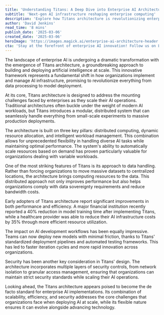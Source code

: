 ```yaml
---
title: 'Understanding Titans: A Deep Dive into Enterprise AI Architecture'
subtitle: 'Next-gen AI infrastructure reshaping enterprise computing'
description: 'Explore how Titans architecture is revolutionizing enterprise AI implementation with its innovative approach to distributed computing, resource management, and scalable infrastructure. Learn how early adopters are achieving significant improvements in performance and efficiency while maintaining robust security standards.'
author: 'David Jenkins'
read_time: '8 mins'
publish_date: '2025-03-06'
created_date: '2025-03-06'
heroImage: 'https://images.magick.ai/enterprise-ai-architecture-header.jpg'
cta: 'Stay at the forefront of enterprise AI innovation! Follow us on LinkedIn for regular updates on groundbreaking technologies like Titans architecture and expert insights into the future of AI infrastructure.'
---
```


The landscape of enterprise AI is undergoing a dramatic transformation with the emergence of Titans architecture, a groundbreaking approach to building and deploying artificial intelligence at scale. This innovative framework represents a fundamental shift in how organizations implement and manage AI infrastructure, promising to revolutionize everything from data processing to model deployment.

At its core, Titans architecture is designed to address the mounting challenges faced by enterprises as they scale their AI operations. Traditional architectures often buckle under the weight of modern AI workloads, but Titans introduces a modular, distributed system that can seamlessly handle everything from small-scale experiments to massive production deployments.

The architecture is built on three key pillars: distributed computing, dynamic resource allocation, and intelligent workload management. This combination allows for unprecedented flexibility in handling diverse AI tasks while maintaining optimal performance. The system's ability to automatically scale resources based on demand has proven particularly valuable for organizations dealing with variable workloads.

One of the most striking features of Titans is its approach to data handling. Rather than forcing organizations to move massive datasets to centralized locations, the architecture brings computing resources to the data. This distributed approach not only improves performance but also helps organizations comply with data sovereignty requirements and reduce bandwidth costs.

Early adopters of Titans architecture report significant improvements in both performance and efficiency. A major financial institution recently reported a 40% reduction in model training time after implementing Titans, while a healthcare provider was able to reduce their AI infrastructure costs by 35% through more efficient resource utilization.

The impact on AI development workflows has been equally impressive. Teams can now deploy new models with minimal friction, thanks to Titans' standardized deployment pipelines and automated testing frameworks. This has led to faster iteration cycles and more rapid innovation across organizations.

Security has been another key consideration in Titans' design. The architecture incorporates multiple layers of security controls, from network isolation to granular access management, ensuring that organizations can maintain strict security standards while scaling their AI operations.

Looking ahead, the Titans architecture appears poised to become the de facto standard for enterprise AI implementations. Its combination of scalability, efficiency, and security addresses the core challenges that organizations face when deploying AI at scale, while its flexible nature ensures it can evolve alongside advancing technology.